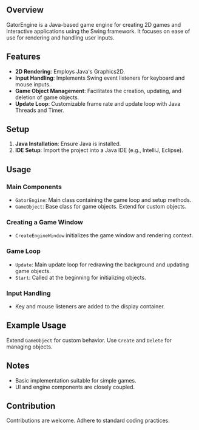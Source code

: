 ## Overview
GatorEngine is a Java-based game engine for creating 2D games and interactive applications using the Swing framework. It focuses on ease of use for rendering and handling user inputs.

## Features
- **2D Rendering**: Employs Java's Graphics2D.
- **Input Handling**: Implements Swing event listeners for keyboard and mouse inputs.
- **Game Object Management**: Facilitates the creation, updating, and deletion of game objects.
- **Update Loop**: Customizable frame rate and update loop with Java Threads and Timer.

## Setup
1. **Java Installation**: Ensure Java is installed.
2. **IDE Setup**: Import the project into a Java IDE (e.g., IntelliJ, Eclipse).

## Usage
### Main Components
- `GatorEngine`: Main class containing the game loop and setup methods.
- `GameObject`: Base class for game objects. Extend for custom objects.

### Creating a Game Window
- `CreateEngineWindow` initializes the game window and rendering context.

### Game Loop
- `Update`: Main update loop for redrawing the background and updating game objects.
- `Start`: Called at the beginning for initializing objects.

### Input Handling
- Key and mouse listeners are added to the display container.

## Example Usage
Extend `GameObject` for custom behavior. Use `Create` and `Delete` for managing objects.

## Notes
- Basic implementation suitable for simple games.
- UI and engine components are closely coupled.

## Contribution
Contributions are welcome. Adhere to standard coding practices.
